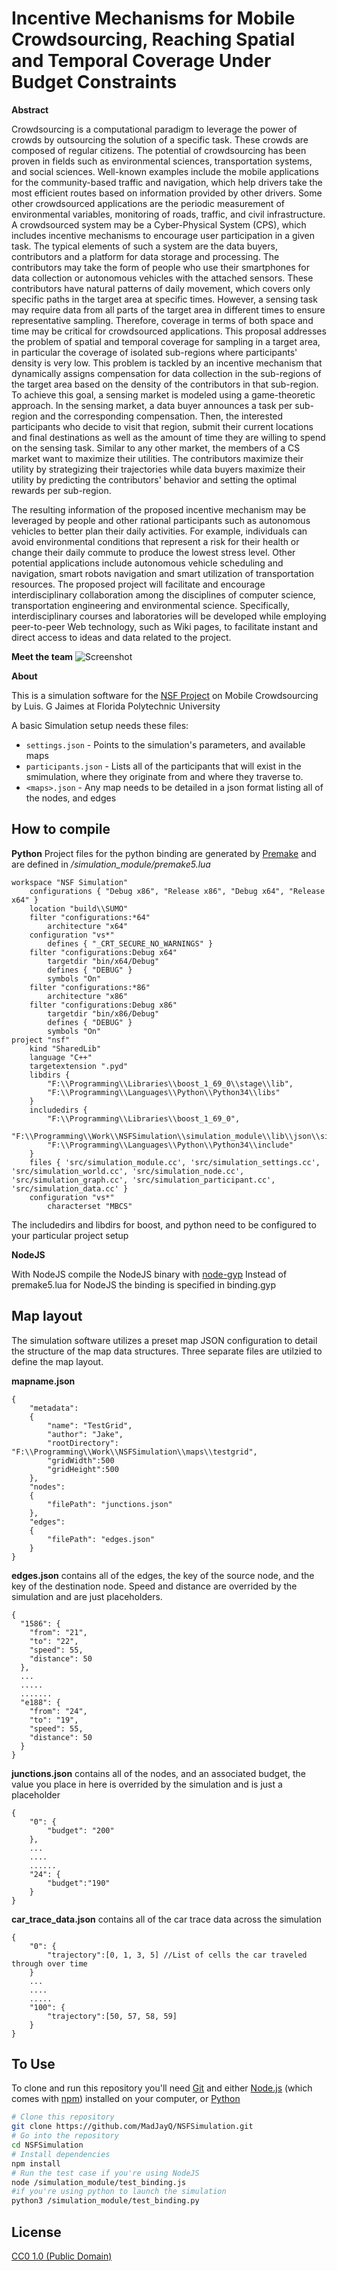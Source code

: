 # Incentive Mechanisms for Mobile Crowdsourcing, Reaching Spatial and Temporal Coverage Under Budget Constraints

**Abstract**

Crowdsourcing is a computational paradigm to leverage the power of crowds by outsourcing the solution of a specific task. These crowds are composed of regular citizens. The potential of crowdsourcing has been proven in fields such as environmental sciences, transportation systems, and social sciences. Well-known examples include the mobile applications for the community-based traffic and navigation, which help drivers take the most efficient routes based on information provided by other drivers. Some other crowdsourced applications are the periodic measurement of environmental variables, monitoring of roads, traffic, and civil infrastructure. A crowdsourced system may be a Cyber-Physical System (CPS), which includes incentive mechanisms to encourage user participation in a given task. The typical elements of such a system are the data buyers, contributors and a platform for data storage and processing. The contributors may take the form of people who use their smartphones for data collection or autonomous vehicles with the attached sensors. These contributors have natural patterns of daily movement, which covers only specific paths in the target area at specific times. However, a sensing task may require data from all parts of the target area in different times to ensure representative sampling. Therefore, coverage in terms of both space and time may be critical for crowdsourced applications. This proposal addresses the problem of spatial and temporal coverage for sampling in a target area, in particular the coverage of isolated sub-regions where participants' density is very low. This problem is tackled by an incentive mechanism that dynamically assigns compensation for data collection in the sub-regions of the target area based on the density of the contributors in that sub-region. To achieve this goal, a sensing market is modeled using a game-theoretic approach. In the sensing market, a data buyer announces a task per sub-region and the corresponding compensation. Then, the interested participants who decide to visit that region, submit their current locations and final destinations as well as the amount of time they are willing to spend on the sensing task. Similar to any other market, the members of a CS market want to maximize their utilities. The contributors maximize their utility by strategizing their trajectories while data buyers maximize their utility by predicting the contributors' behavior and setting the optimal rewards per sub-region.

The resulting information of the proposed incentive mechanism may be leveraged by people and other rational participants such as autonomous vehicles to better plan their daily activities. For example, individuals can avoid environmental conditions that represent a risk for their health or change their daily commute to produce the lowest stress level. Other potential applications include autonomous vehicle scheduling and navigation, smart robots navigation and smart utilization of transportation resources. The proposed project will facilitate and encourage interdisciplinary collaboration among the disciplines of computer science, transportation engineering and environmental science. Specifically, interdisciplinary courses and laboratories will be developed while employing peer-to-peer Web technology, such as Wiki pages, to facilitate instant and direct access to ideas and data related to the project.

**Meet the team**
![Screenshot](the_team_edited.jpg)

**About**

This is a simulation software for the [NSF Project](https://nsf.gov/awardsearch/showAward?AWD_ID=1739409&HistoricalAwards=false) on Mobile Crowdsourcing by Luis. G Jaimes at Florida Polytechnic University

A basic Simulation setup needs these files:

- `settings.json` - Points to the simulation's parameters, and available maps
- `participants.json` - Lists all of the participants that will exist in the smimulation, where they originate from and where they traverse to.
- `<maps>.json` - Any map needs to be detailed in a json format listing all of the nodes, and edges

## How to compile
**Python**
Project files for the python binding are generated by [Premake](https://premake.github.io/) and are defined in */simulation_module/premake5.lua*

```
workspace "NSF Simulation"
    configurations { "Debug x86", "Release x86", "Debug x64", "Release x64" }
    location "build\\SUMO"
    filter "configurations:*64"
        architecture "x64"
    configuration "vs*"
        defines { "_CRT_SECURE_NO_WARNINGS" }
    filter "configurations:Debug x64"
        targetdir "bin/x64/Debug"
        defines { "DEBUG" }
        symbols "On"
    filter "configurations:*86"
        architecture "x86"
    filter "configurations:Debug x86"
        targetdir "bin/x86/Debug"
        defines { "DEBUG" }
        symbols "On"
project "nsf"
    kind "SharedLib"
    language "C++"
    targetextension ".pyd"
    libdirs {
        "F:\\Programming\\Libraries\\boost_1_69_0\\stage\\lib",
        "F:\\Programming\\Languages\\Python\\Python34\\libs"
    }
    includedirs {
        "F:\\Programming\\Libraries\\boost_1_69_0",
        "F:\\Programming\\Work\\NSFSimulation\\simulation_module\\lib\\json\\single_include\\nlohmann",
        "F:\\Programming\\Languages\\Python\\Python34\\include"
    }
    files { 'src/simulation_module.cc', 'src/simulation_settings.cc', 'src/simulation_world.cc', 'src/simulation_node.cc', 'src/simulation_graph.cc', 'src/simulation_participant.cc', 'src/simulation_data.cc' }
    configuration "vs*"
        characterset "MBCS"
```

The includedirs and libdirs for boost, and python need to be configured to your particular project setup

**NodeJS**

With NodeJS compile the NodeJS binary with [node-gyp](https://github.com/nodejs/node-gyp)
Instead of premake5.lua for NodeJS the binding is specified in binding.gyp

## Map layout
The simulation software utilizes a preset map JSON configuration to detail the structure of the map data structures. Three separate files are utilzied to define the map layout.

**mapname.json**


```
{
    "metadata":
    {
        "name": "TestGrid",
        "author": "Jake",
        "rootDirectory": "F:\\Programming\\Work\\NSFSimulation\\maps\\testgrid",
        "gridWidth":500
        "gridHeight":500
    },
    "nodes":
    {
        "filePath": "junctions.json"
    },
    "edges":
    {
        "filePath": "edges.json"
    }
}
```

**edges.json** contains all of the edges, the key of the source node, and the key of the destination node. Speed and distance are overrided by the simulation and are just placeholders. 
```
{
  "1586": {
    "from": "21",
    "to": "22",
    "speed": 55,
    "distance": 50
  },
  ...
  .....
  .......
  "e188": {
    "from": "24",
    "to": "19",
    "speed": 55,
    "distance": 50
  }
}
```

**junctions.json** contains all of the nodes, and an associated budget, the value you place in here is overrided by the simulation and is just a placeholder
```
{
    "0": {
        "budget": "200"
    },
    ...
    ....
    ......
    "24": {
        "budget":"190"
    }
}
```

**car_trace_data.json** contains all of the car trace data across the simulation

```
{
    "0": {
        "trajectory":[0, 1, 3, 5] //List of cells the car traveled through over time
    }   
    ...
    ....
    .....
    "100": {
        "trajectory":[50, 57, 58, 59]
    }
}
```

## To Use

To clone and run this repository you'll need [Git](https://git-scm.com) and either [Node.js](https://nodejs.org/en/download/) (which comes with [npm](http://npmjs.com)) installed on your computer, or [Python](https://www.python.org/)

```bash
# Clone this repository
git clone https://github.com/MadJayQ/NSFSimulation.git
# Go into the repository
cd NSFSimulation
# Install dependencies
npm install
# Run the test case if you're using NodeJS
node /simulation_module/test_binding.js 
#if you're using python to launch the simulation
python3 /simulation_module/test_binding.py
```

## License

[CC0 1.0 (Public Domain)](LICENSE.md)
